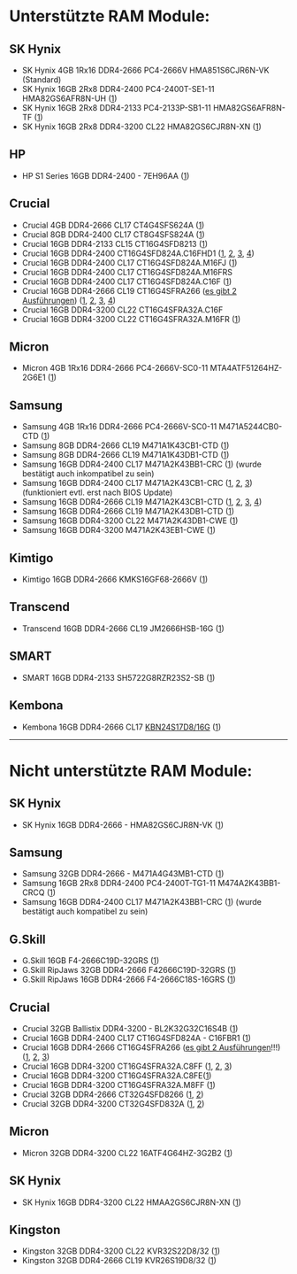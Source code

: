 # Unterstützte RAM Module:

## SK Hynix
- SK Hynix 4GB 1Rx16 DDR4-2666 PC4-2666V HMA851S6CJR6N-VK (Standard)  
- SK Hynix 16GB 2Rx8 DDR4-2400 PC4-2400T-SE1-11 HMA82GS6AFR8N-UH ([1](https://www.mydealz.de/deals/refurbished-fujitsu-futro-s740-raspberry-pi-alternative-2041563#reply-37572566))  
- SK Hynix 16GB 2Rx8 DDR4-2133 PC4-2133P-SB1-11 HMA82GS6AFR8N-TF ([1](https://github.com/R3NE07/Futro-S740/pull/6#issue-1467998911))  
- SK Hynix 16GB 2Rx8 DDR4-3200 CL22 HMA82GS6CJR8N-XN ([1](https://github.com/R3NE07/Futro-S740/issues/9#issue-1506966280))
## HP
- HP S1 Series 16GB DDR4-2400 - 7EH96AA ([1](https://www.mydealz.de/deals/refurbished-fujitsu-futro-s740-raspberry-pi-alternative-2041563#reply-37765201))  

## Crucial
- Crucial 4GB DDR4-2666 CL17 CT4G4SFS624A ([1](https://www.mydealz.de/deals/refurbished-fujitsu-futro-s740-raspberry-pi-alternative-2041563#reply-37875518))  
- Crucial 8GB DDR4-2400 CL17 CT8G4SFS824A ([1](https://www.mydealz.de/deals/refurbished-fujitsu-futro-s740-raspberry-pi-alternative-2041563#reply-37711950))  
- Crucial 16GB DDR4-2133 CL15 CT16G4SFD8213 ([1](https://www.mydealz.de/deals/refurbished-fujitsu-futro-s740-raspberry-pi-alternative-2041563#comment-37675240))  
- Crucial 16GB DDR4-2400 CT16G4SFD824A.C16FHD1 ([1](https://www.mydealz.de/deals/refurbished-fujitsu-futro-s740-raspberry-pi-alternative-2041563#reply-37684907), [2](https://www.mydealz.de/deals/refurbished-fujitsu-futro-s740-raspberry-pi-alternative-2041563#reply-37698423), [3](https://www.mydealz.de/deals/refurbished-fujitsu-futro-s740-raspberry-pi-alternative-2041563#comment-37736092), [4](https://www.mydealz.de/deals/refurbished-fujitsu-futro-s740-raspberry-pi-alternative-2041563#reply-37758713))  
- Crucial 16GB DDR4-2400 CL17 CT16G4SFD824A.M16FJ ([1](https://www.mydealz.de/deals/refurbished-fujitsu-futro-s740-raspberry-pi-alternative-2041563#reply-37868599))  
- Crucial 16GB DDR4-2400 CL17 CT16G4SFD824A.M16FRS  
- Crucial 16GB DDR4-2400 CL17 CT16G4SFD824A.C16F ([1](https://www.mydealz.de/deals/refurbished-fujitsu-futro-s740-raspberry-pi-alternative-2041563#reply-37758713))  
- Crucial 16GB DDR4-2666 CL19 CT16G4SFRA266 ([es gibt 2 Ausführungen](https://www.mydealz.de/deals/refurbished-fujitsu-futro-s740-raspberry-pi-alternative-2041563#reply-37675998)) ([1](https://www.mydealz.de/deals/fujitsu-q5562-mini-pc-4gb-ram-intel-g4400t-cpu-ohne-ssd-als-raspberry-alternative-fur-smarthome-server-ebay-refurbished-2038281#reply-37454722), [2](https://www.mydealz.de/deals/refurbished-fujitsu-futro-s740-raspberry-pi-alternative-2041563#reply-37657476), [3](https://www.mydealz.de/deals/refurbished-fujitsu-futro-s740-raspberry-pi-alternative-2041563#reply-37674082), [4](https://www.mydealz.de/deals/refurbished-fujitsu-futro-s740-raspberry-pi-alternative-2041563#reply-37710822))  
- Crucial 16GB DDR4-3200 CL22 CT16G4SFRA32A.C16F  
- Crucial 16GB DDR4-3200 CL22 CT16G4SFRA32A.M16FR ([1](https://www.mydealz.de/deals/refurbished-fujitsu-futro-s740-raspberry-pi-alternative-2041563#comment-38300891))  

## Micron
- Micron 4GB 1Rx16 DDR4-2666 PC4-2666V-SC0-11 MTA4ATF51264HZ-2G6E1 ([1](https://github.com/R3NE07/Futro-S740/pull/7#issue-1470022523))  

## Samsung
- Samsung 4GB 1Rx16 DDR4-2666 PC4-2666V-SC0-11 M471A5244CB0-CTD ([1](https://github.com/R3NE07/Futro-S740/pull/7#issue-1470022523))  
- Samsung 8GB DDR4-2666 CL19 M471A1K43CB1-CTD ([1](https://www.mydealz.de/deals/refurbished-fujitsu-futro-s740-raspberry-pi-alternative-2041563#reply-37758713))  
- Samsung 8GB DDR4-2666 CL19 M471A1K43DB1-CTD ([1](https://www.mydealz.de/deals/refurbished-fujitsu-futro-s740-raspberry-pi-alternative-2041563#comment-37673934))  
- Samsung 16GB DDR4-2400 CL17 M471A2K43BB1-CRC ([1](https://www.mydealz.de/deals/refurbished-fujitsu-futro-s740-raspberry-pi-alternative-2041563#comment-38327555)) (wurde bestätigt auch inkompatibel zu sein)  
- Samsung 16GB DDR4-2400 CL17 M471A2K43CB1-CRC ([1](https://www.mydealz.de/deals/refurbished-fujitsu-futro-s740-raspberry-pi-alternative-2041563#comment-37675240), [2](https://www.mydealz.de/deals/refurbished-fujitsu-futro-s740-raspberry-pi-alternative-2041563#comment-37775352), [3](https://www.mydealz.de/deals/refurbished-fujitsu-futro-s740-raspberry-pi-alternative-2041563#reply-37812712)) (funktioniert evtl. erst nach BIOS Update)  
- Samsung 16GB DDR4-2666 CL19 M471A2K43CB1-CTD ([1](https://www.mydealz.de/deals/refurbished-fujitsu-futro-s740-raspberry-pi-alternative-2041563#comment-37675240), [2](https://www.mydealz.de/deals/refurbished-fujitsu-futro-s740-raspberry-pi-alternative-2041563#reply-37737205), [3](https://www.mydealz.de/deals/refurbished-fujitsu-futro-s740-raspberry-pi-alternative-2041563#reply-38169890), [4](https://www.mydealz.de/deals/refurbished-fujitsu-futro-s740-raspberry-pi-alternative-2041563#reply-38173450))  
- Samsung 16GB DDR4-2666 CL19 M471A2K43DB1-CTD ([1](https://www.mydealz.de/deals/refurbished-fujitsu-futro-s740-raspberry-pi-alternative-2041563#comment-37675240))  
- Samsung 16GB DDR4-3200 CL22 M471A2K43DB1-CWE ([1](https://github.com/R3NE07/Futro-S740/pull/17#issue-1602872350))  
- Samsung 16GB DDR4-3200 M471A2K43EB1-CWE ([1](https://github.com/R3NE07/Futro-S740/pull/40))  

## Kimtigo
- Kimtigo 16GB DDR4-2666 KMKS16GF68-2666V ([1](https://www.mydealz.de/deals/refurbished-fujitsu-futro-s740-raspberry-pi-alternative-2041563#comment-37675240))  

## Transcend
- Transcend 16GB DDR4-2666 CL19 JM2666HSB-16G ([1](https://www.mydealz.de/deals/refurbished-fujitsu-futro-s740-raspberry-pi-alternative-2041563#reply-37868599))  

## SMART
- SMART 16GB DDR4-2133 SH5722G8RZR23S2-SB ([1](https://github.com/R3NE07/Futro-S740/pull/52))  

## Kembona
- Kembona 16GB DDR4-2666 CL17 [KBN24S17D8/16G](https://de.aliexpress.com/item/1005001296257303.html) ([1]([https://github.com/R3NE07/Futro-S740/pull/33))

---

# Nicht unterstützte RAM Module:

## SK Hynix
- SK Hynix 16GB DDR4-2666 - HMA82GS6CJR8N-VK ([1](https://www.mydealz.de/deals/refurbished-fujitsu-futro-s740-raspberry-pi-alternative-2041563#reply-37716743))  

## Samsung
- Samsung 32GB DDR4-2666 - M471A4G43MB1-CTD ([1](https://www.mydealz.de/deals/refurbished-fujitsu-futro-s740-raspberry-pi-alternative-2041563#reply-37620818))  
- Samsung 16GB 2Rx8 DDR4-2400 PC4-2400T-TG1-11 M474A2K43BB1-CRCQ ([1](https://github.com/R3NE07/Futro-S740/pull/7#issue-1470022523))  
- Samsung 16GB DDR4-2400 CL17 M471A2K43BB1-CRC ([1](https://www.mydealz.de/deals/refurbished-fujitsu-futro-s740-raspberry-pi-alternative-2041563#comment-39072222)) (wurde bestätigt auch kompatibel zu sein)

## G.Skill
- G.Skill 16GB F4-2666C19D-32GRS ([1](https://www.mydealz.de/deals/refurbished-fujitsu-futro-s740-raspberry-pi-alternative-2041563#reply-37621227))  
- G.Skill RipJaws 32GB DDR4-2666 F42666C19D-32GRS ([1](https://www.mydealz.de/deals/refurbished-fujitsu-futro-s740-raspberry-pi-alternative-2041563#reply-37621219))
- G.Skill RipJaws 16GB DDR4-2666 F4-2666C18S-16GRS ([1](https://github.com/R3NE07/Futro-S740/pull/27))

## Crucial
- Crucial 32GB Ballistix DDR4-3200 - BL2K32G32C16S4B ([1](https://www.mydealz.de/deals/refurbished-fujitsu-futro-s740-raspberry-pi-alternative-2041563#reply-37621382))  
- Crucial 16GB DDR4-2400 CL17 CT16G4SFD824A - C16FBR1 ([1](https://github.com/R3NE07/Futro-S740/pull/39))
- Crucial 16GB DDR4-2666 CT16G4SFRA266 ([es gibt 2 Ausführungen](https://www.mydealz.de/deals/refurbished-fujitsu-futro-s740-raspberry-pi-alternative-2041563#reply-37675998)!!!) ([1](https://www.mydealz.de/deals/refurbished-fujitsu-futro-s740-raspberry-pi-alternative-2041563#reply-37684741), [2](https://www.mydealz.de/deals/refurbished-fujitsu-futro-s740-raspberry-pi-alternative-2041563#comment-37684700), [3](https://www.mydealz.de/deals/refurbished-fujitsu-futro-s740-raspberry-pi-alternative-2041563#comment-37702741))
- Crucial 16GB DDR4-3200 CT16G4SFRA32A.C8FF ([1](https://github.com/R3NE07/Futro-S740/pull/10), [2](https://github.com/R3NE07/Futro-S740/pull/13#issue-1556960486), [3](https://github.com/R3NE07/Futro-S740/issues/9#issue-1506966280))
- Crucial 16GB DDR4-3200 CT16G4SFRA32A.C8FE([1](https://github.com/R3NE07/Futro-S740/pull/32))
- Crucial 16GB DDR4-3200 CT16G4SFRA32A.M8FF ([1](https://www.mydealz.de/comments/permalink/41354552))  
- Crucial 32GB DDR4-2666 CT32G4SFD8266 ([1](https://www.mydealz.de/deals/refurbished-fujitsu-futro-s740-raspberry-pi-alternative-2041563#reply-37671092), [2](https://www.mydealz.de/deals/refurbished-fujitsu-futro-s740-raspberry-pi-alternative-2041563#reply-37835112))  
- Crucial 32GB DDR4-3200 CT32G4SFD832A ([1](https://www.mydealz.de/deals/refurbished-fujitsu-futro-s740-raspberry-pi-alternative-2041563#reply-37660073), [2](https://www.mydealz.de/deals/refurbished-fujitsu-futro-s740-raspberry-pi-alternative-2041563#comment-37660093))  

## Micron
- Micron 32GB DDR4-3200 CL22 16ATF4G64HZ-3G2B2 ([1](https://www.mydealz.de/deals/refurbished-fujitsu-futro-s740-raspberry-pi-alternative-2041563#reply-37758713))  

## SK Hynix
- SK Hynix 16GB DDR4-3200 CL22 HMAA2GS6CJR8N-XN ([1](https://www.mydealz.de/deals/refurbished-fujitsu-futro-s740-raspberry-pi-alternative-2041563#reply-37758713))  

## Kingston
- Kingston 32GB DDR4-3200 CL22 KVR32S22D8/32 ([1](https://www.mydealz.de/deals/refurbished-fujitsu-futro-s740-raspberry-pi-alternative-2041563#reply-37758088))  
- Kingston 32GB DDR4-2666 CL19 KVR26S19D8/32 ([1](https://github.com/R3NE07/Futro-S740/pull/6#issuecomment-1330603015))
